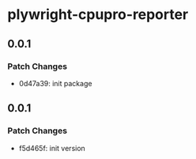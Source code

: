 # plywright-cpupro-reporter

## 0.0.1

### Patch Changes

- 0d47a39: init package

## 0.0.1

### Patch Changes

- f5d465f: init version
